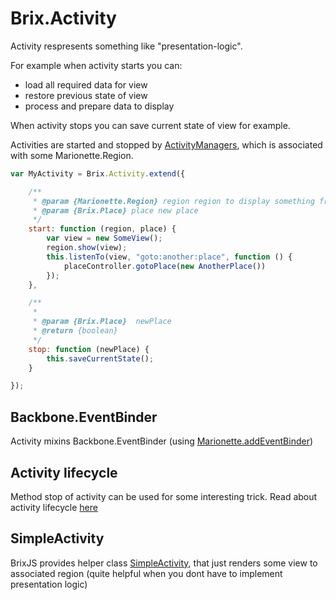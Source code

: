 # Brix.Activity

Activity respresents something like "presentation-logic".

For example when activity starts you can:

* load all required data for view
* restore previous state of view
* process and prepare data to display

When activity stops you can save current state of view for example.

Activities are started and stopped by [ActivityManagers](https://github.com/beenokle/brixjs/blob/master/docs/activitymanager.md), which is associated with some Marionette.Region.

```js
var MyActivity = Brix.Activity.extend({

    /**
     * @param {Marionette.Region} region region to display something from this activity
     * @param {Brix.Place} place new place
     */
    start: function (region, place) {
        var view = new SomeView();
        region.show(view);
        this.listenTo(view, "goto:another:place", function () {
            placeController.gotoPlace(new AnotherPlace())
        });
    },

    /**
     *
     * @param {Brix.Place}  newPlace
     * @return {boolean}
     */
    stop: function (newPlace) {
        this.saveCurrentState();
    }

});
```

## Backbone.EventBinder

Activity mixins Backbone.EventBinder (using [Marionette.addEventBinder](https://github.com/marionettejs/backbone.marionette/blob/master/docs/marionette.functions.md#marionetteaddeventbinder))

## Activity lifecycle

Method stop of activity can be used for some interesting trick.
Read about activity lifecycle [here](https://github.com/beenokle/brixjs/blob/master/docs/activitymanager.md)

## SimpleActivity

BrixJS provides helper class [SimpleActivity](https://github.com/beenokle/brixjs/blob/master/docs/simpleactivity.md), that just renders some view to associated region (quite helpful when you dont have to implement presentation logic)